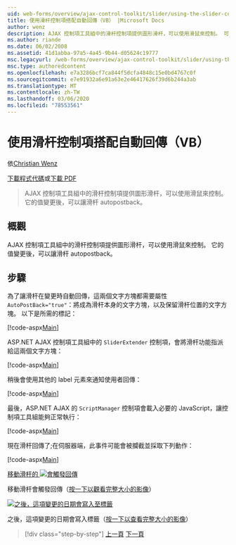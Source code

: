 ```yaml
---
uid: web-forms/overview/ajax-control-toolkit/slider/using-the-slider-control-with-auto-postback-vb
title: 使用滑杆控制項搭配自動回傳（VB） |Microsoft Docs
author: wenz
description: AJAX 控制項工具組中的滑杆控制項提供圖形滑杆，可以使用滑鼠來控制。 可以讓滑杆 autopost 。
ms.author: riande
ms.date: 06/02/2008
ms.assetid: 41d1abba-97a5-4a45-9b44-d05624c19777
msc.legacyurl: /web-forms/overview/ajax-control-toolkit/slider/using-the-slider-control-with-auto-postback-vb
msc.type: authoredcontent
ms.openlocfilehash: e7a3286bcf7ca844f5dcfa4848c15e0bd4767c0f
ms.sourcegitcommit: e7e91932a6e91a63e2e46417626f39d6b244a3ab
ms.translationtype: MT
ms.contentlocale: zh-TW
ms.lasthandoff: 03/06/2020
ms.locfileid: "78553561"
---
```

# <a name="using-the-slider-control-with-auto-postback-vb"></a>使用滑杆控制項搭配自動回傳（VB）

依[Christian Wenz](https://github.com/wenz)

[下載程式代碼](https://download.microsoft.com/download/9/3/f/93f8daea-bebd-4821-833b-95205389c7d0/Slider1.vb.zip)或[下載 PDF](https://download.microsoft.com/download/b/6/a/b6ae89ee-df69-4c87-9bfb-ad1eb2b23373/slider1VB.pdf)

> AJAX 控制項工具組中的滑杆控制項提供圖形滑杆，可以使用滑鼠來控制。 它的值變更後，可以讓滑杆 autopostback。

## <a name="overview"></a>概觀

AJAX 控制項工具組中的滑杆控制項提供圖形滑杆，可以使用滑鼠來控制。 它的值變更後，可以讓滑杆 autopostback。

## <a name="steps"></a>步驟

為了讓滑杆在變更時自動回傳，這兩個文字方塊都需要屬性 `AutoPostBack="true"`：將成為滑杆本身的文字方塊，以及保留滑杆位置的文字方塊。 以下是所需的標記：

[!code-aspx[Main](using-the-slider-control-with-auto-postback-vb/samples/sample1.aspx)]

ASP.NET AJAX 控制項工具組中的 `SliderExtender` 控制項，會將滑杆功能指派給這兩個文字方塊：

[!code-aspx[Main](using-the-slider-control-with-auto-postback-vb/samples/sample2.aspx)]

稍後會使用其他的 label 元素來通知使用者回傳：

[!code-aspx[Main](using-the-slider-control-with-auto-postback-vb/samples/sample3.aspx)]

最後，ASP.NET AJAX 的 `ScriptManager` 控制項會載入必要的 JavaScript，讓控制項工具組能夠正常執行：

[!code-aspx[Main](using-the-slider-control-with-auto-postback-vb/samples/sample4.aspx)]

現在滑杆回傳了;在伺服器端，此事件可能會被攔截並採取下列動作：

[!code-aspx[Main](using-the-slider-control-with-auto-postback-vb/samples/sample5.aspx)]

[移動滑杆的 ![會觸發回傳](using-the-slider-control-with-auto-postback-vb/_static/image2.png)](using-the-slider-control-with-auto-postback-vb/_static/image1.png)

移動滑杆會觸發回傳（[按一下以觀看完整大小的影像](using-the-slider-control-with-auto-postback-vb/_static/image3.png)）

[![之後，這項變更的日期會寫入至標籤](using-the-slider-control-with-auto-postback-vb/_static/image5.png)](using-the-slider-control-with-auto-postback-vb/_static/image4.png)

之後，這項變更的日期會寫入標籤（[按一下以查看完整大小的影像](using-the-slider-control-with-auto-postback-vb/_static/image6.png)）

> [!div class="step-by-step"]
> [上一頁](databinding-the-slider-control-cs.md)
> [下一頁](databinding-the-slider-control-vb.md)
